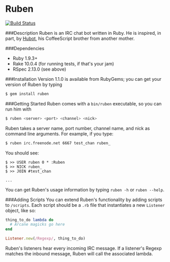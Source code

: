 Ruben
=====

[![Build Status](https://travis-ci.org/ericqweinstein/ruben.png)](https://travis-ci.org/ericqweinstein/ruben)

###Description
Ruben is an IRC chat bot written in Ruby. He is inspired, in part, by [Hubot](http://hubot.github.com/), his CoffeeScript brother from another mother.

###Dependencies
* Ruby 1.9.3+
* Rake 10.0.4 (for running tests, if that's your jam)
* RSpec 2.13.0 (see above)

###Installation
Version 1.1.0 is available from RubyGems; you can get your version of Ruben by typing

```bash
$ gem install ruben
```

###Getting Started
Ruben comes with a `bin/ruben` executable, so you can run him with

```bash
$ ruben <server> <port> <channel> <nick>
```

Ruben takes a server name, port number, channel name, and nick as command line arguments. For example, if you type:

```bash
$ ruben irc.freenode.net 6667 test_chan ruben_
```

You should see:

```
$ >> USER ruben 0 * :Ruben
$ >> NICK ruben_
$ >> JOIN #test_chan

...
```

You can get Ruben's usage information by typing `ruben -h` or `ruben --help`.

###Adding Scripts
You can extend Ruben's functionality by adding scripts to `/scripts`. Each script should be a `.rb` file that instantiates a new `Listener` object, like so:

```ruby
thing_to_do lambda do
  # Arcane magicks go here
end

Listener.new(/Regexp/, thing_to_do)
```

Ruben's listeners hear every incoming IRC message. If a listener's Regexp matches the inbound message, Ruben will call the associated lambda.
